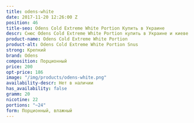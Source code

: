```yaml
---
title: odens-white
date: 2017-11-20 12:26:00 Z
position: 46
title-seo: Odens Cold Extreme White Portion Купить в Украине
descr: Снюс Odens Cold Extreme White Portion купить в Украине и киеве
product-name: Odens Cold Extreme White Portion
product-alt: Odens Cold Extreme White Portion Snus
strong: Крепкий
brand: Odens
composition: Порционный
price: 200
opt-price: 186
image: "/img/products/odens-white.png"
availability-descr: Нет в наличии
has_availability: false
gramm: 20
nicotine: 22
portions: "~24"
form: Порционный, влажный
---
```



